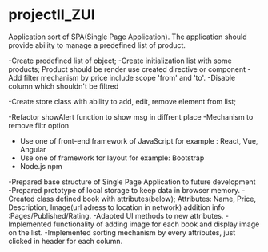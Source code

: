 # projectII_ZUI
Application sort of SPA(Single Page Application). The application should provide ability to manage a predefined list of product.

<!-- @@@@@@@@@@@@@@@@ TODO list @@@@@@@@@@@@@@@ -->
<!-- Books Task -->

<!-- List task -->
-Create predefined list of object;
-Create initialization list with some products; Product should be render use created directive or component
-Add filter mechanism by price include scope 'from' and 'to'.
-Disable column  which shouldn't be filtred

<!-- Store Task -->
-Create store class with ability to add, edit, remove element from list;

<!-- UI -->
-Refactor showAlert function to show msg in diffrent place
-Mechanism to remove filtr option
<!-- Technical Specifications -->
- Use one of front-end framework of JavaScript for example : React, Vue, Angular
- Use one of framework for layout  for example: Bootstrap
- Node.js npm

<!-- @@@@@@@@@@@@@@@@ DONE list @@@@@@@@@@@@@@@ -->
-Prepared base structure of Single Page Application to future development
-Prepared prototype of  local storage to keep data in browser memory.
-Created class defined book with attributes(below); 
Attributes: Name, Price, Description, Image(url adress to location in network) addition info :Pages/Published/Rating.
-Adapted UI methods to new attributes.
-Implemented functionality of adding image for each book and display image on the list.
-Implemented sorting mechanism by every attributes, just clicked in header for each column.



